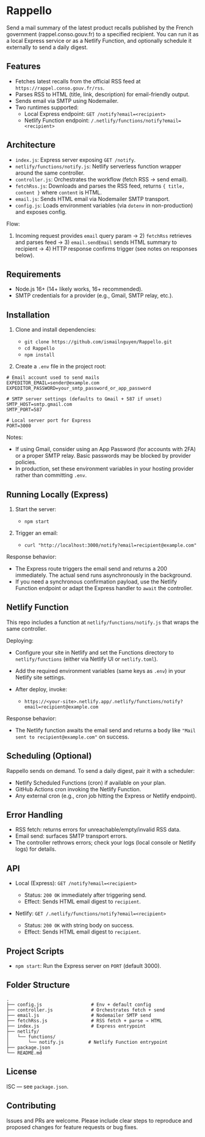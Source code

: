 # Rappello

Send a mail summary of the latest product recalls published by the French government (rappel.conso.gouv.fr) to a specified recipient. You can run it as a local Express service or as a Netlify Function, and optionally schedule it externally to send a daily digest.

## Features

- Fetches latest recalls from the official RSS feed at `https://rappel.conso.gouv.fr/rss`.
- Parses RSS to HTML (title, link, description) for email-friendly output.
- Sends email via SMTP using Nodemailer.
- Two runtimes supported:
  - Local Express endpoint: `GET /notify?email=<recipient>`
  - Netlify Function endpoint: `/.netlify/functions/notify?email=<recipient>`

## Architecture

- `index.js`: Express server exposing `GET /notify`.
- `netlify/functions/notify.js`: Netlify serverless function wrapper around the same controller.
- `controller.js`: Orchestrates the workflow (fetch RSS → send email).
- `fetchRss.js`: Downloads and parses the RSS feed, returns `{ title, content }` where `content` is HTML.
- `email.js`: Sends HTML email via Nodemailer SMTP transport.
- `config.js`: Loads environment variables (via `dotenv` in non-production) and exposes config.

Flow:
1) Incoming request provides `email` query param → 2) `fetchRss` retrieves and parses feed → 3) `email.sendEmail` sends HTML summary to recipient → 4) HTTP response confirms trigger (see notes on responses below).

## Requirements

- Node.js 16+ (14+ likely works, 16+ recommended).
- SMTP credentials for a provider (e.g., Gmail, SMTP relay, etc.).

## Installation

1) Clone and install dependencies:

   - `git clone https://github.com/ismailnguyen/Rappello.git`
   - `cd Rappello`
   - `npm install`

2) Create a `.env` file in the project root:

```
# Email account used to send mails
EXPEDITOR_EMAIL=sender@example.com
EXPEDITOR_PASSWORD=your_smtp_password_or_app_password

# SMTP server settings (defaults to Gmail + 587 if unset)
SMTP_HOST=smtp.gmail.com
SMTP_PORT=587

# Local server port for Express
PORT=3000
```

Notes:
- If using Gmail, consider using an App Password (for accounts with 2FA) or a proper SMTP relay. Basic passwords may be blocked by provider policies.
- In production, set these environment variables in your hosting provider rather than committing `.env`.

## Running Locally (Express)

1) Start the server:

   - `npm start`

2) Trigger an email:

   - `curl "http://localhost:3000/notify?email=recipient@example.com"`

Response behavior:
- The Express route triggers the email send and returns a 200 immediately. The actual send runs asynchronously in the background.
- If you need a synchronous confirmation payload, use the Netlify Function endpoint or adapt the Express handler to `await` the controller.

## Netlify Function

This repo includes a function at `netlify/functions/notify.js` that wraps the same controller.

Deploying:
- Configure your site in Netlify and set the Functions directory to `netlify/functions` (either via Netlify UI or `netlify.toml`).
- Add the required environment variables (same keys as `.env`) in your Netlify site settings.
- After deploy, invoke:

  - `https://<your-site>.netlify.app/.netlify/functions/notify?email=recipient@example.com`

Response behavior:
- The Netlify function awaits the email send and returns a body like `"Mail sent to recipient@example.com"` on success.

## Scheduling (Optional)

Rappello sends on demand. To send a daily digest, pair it with a scheduler:
- Netlify Scheduled Functions (cron) if available on your plan.
- GitHub Actions cron invoking the Netlify Function.
- Any external cron (e.g., cron job hitting the Express or Netlify endpoint).

## Error Handling

- RSS fetch: returns errors for unreachable/empty/invalid RSS data.
- Email send: surfaces SMTP transport errors.
- The controller rethrows errors; check your logs (local console or Netlify logs) for details.

## API

- Local (Express): `GET /notify?email=<recipient>`
  - Status: `200 OK` immediately after triggering send.
  - Effect: Sends HTML email digest to `recipient`.

- Netlify: `GET /.netlify/functions/notify?email=<recipient>`
  - Status: `200 OK` with string body on success.
  - Effect: Sends HTML email digest to `recipient`.

## Project Scripts

- `npm start`: Run the Express server on `PORT` (default 3000).

## Folder Structure

```
.
├── config.js                  # Env + default config
├── controller.js              # Orchestrates fetch + send
├── email.js                   # Nodemailer SMTP send
├── fetchRss.js                # RSS fetch + parse → HTML
├── index.js                   # Express entrypoint
├── netlify/
│   └── functions/
│       └── notify.js         # Netlify Function entrypoint
├── package.json
└── README.md
```

## License

ISC — see `package.json`.

## Contributing

Issues and PRs are welcome. Please include clear steps to reproduce and proposed changes for feature requests or bug fixes.

